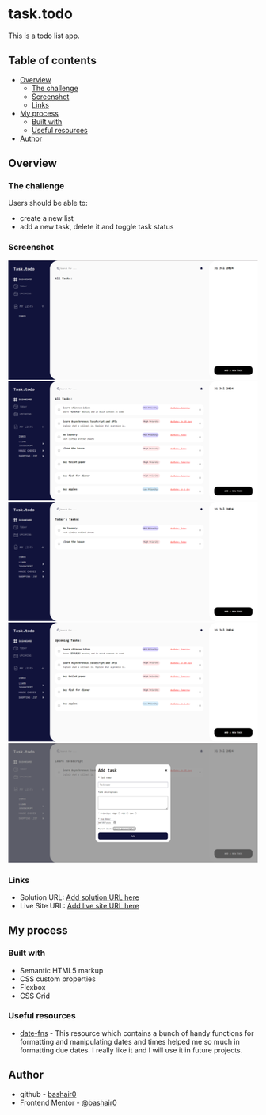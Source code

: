 # task.todo

This is a todo list app.

## Table of contents

- [Overview](#overview)
  - [The challenge](#the-challenge)
  - [Screenshot](#screenshot)
  - [Links](#links)
- [My process](#my-process)
  - [Built with](#built-with)
  - [Useful resources](#useful-resources)
- [Author](#author)

## Overview

### The challenge

Users should be able to:

- create a new list
- add a new task, delete it and toggle task status

### Screenshot

![](./solution-images/solution-1.png)
![](./solution-images/solution-2.png)
![](./solution-images/solution-3.png)
![](./solution-images/solution-4.png)
![](./solution-images/solution-5.png)

### Links

- Solution URL: [Add solution URL here](https://github.com/bashair0/task.todo)
- Live Site URL: [Add live site URL here](https://bashair0.github.io/task.todo/)

## My process

### Built with

- Semantic HTML5 markup
- CSS custom properties
- Flexbox
- CSS Grid

### Useful resources

- [date-fns](https://github.com/date-fns/date-fns) - This resource which contains a bunch of handy functions for formatting and manipulating dates and times helped me so much in formatting due dates. I really like it and I will use it in future projects.

## Author

- github - [bashair0](https://github.com/bashair0)
- Frontend Mentor - [@bashair0](https://www.frontendmentor.io/profile/bashair0)
